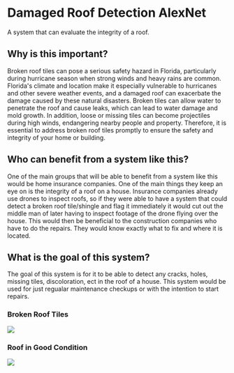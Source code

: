 # Damaged Roof Detection AlexNet
A system that can evaluate the integrity of a roof. 

## Why is this important? 
Broken roof tiles can pose a serious safety hazard in Florida, particularly during hurricane season when strong winds and heavy rains are common. Florida's climate and location make it especially vulnerable to hurricanes and other severe weather events, and a damaged roof can exacerbate the damage caused by these natural disasters. Broken tiles can allow water to penetrate the roof and cause leaks, which can lead to water damage and mold growth. In addition, loose or missing tiles can become projectiles during high winds, endangering nearby people and property. Therefore, it is essential to address broken roof tiles promptly to ensure the safety and integrity of your home or building.

## Who can benefit from a system like this? 
One of the main groups that will be able to benefit from a system like this would be home insurance companies. One of the main things they keep an eye on is the integrity of a roof on a house. Insurance companies already use drones to inspect roofs, so if they were able to have a system that could detect a broken roof tile/shingle and flag it immediately it would cut out the middle man of later having to inspect footage of the drone flying over the house. This would then be beneficial to the construction companies who have to do the repairs. They would know exactly what to fix and where it is located. 

## What is the goal of this system? 
The goal of this system is for it to be able to detect any cracks, holes, missing tiles, discoloration, ect in the roof of a house. This system would be used for just regualar maintenance checkups or with the intention to start repairs. 

### Broken Roof Tiles
<img src = "https://thumbs.dreamstime.com/b/broken-roof-tiles-clay-red-54104508.jpg">

### Roof in Good Condition 
<img src = "http://dnbroofing.com/wp-content/uploads/2020/03/residential-gallery-img-06-min.jpg">
